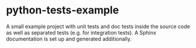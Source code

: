 python-tests-example
====================

A small example project with unit tests and doc tests inside the source code as well as separated tests (e.g. for integration tests). A Sphinx documentation is set up and generated additionally. 
